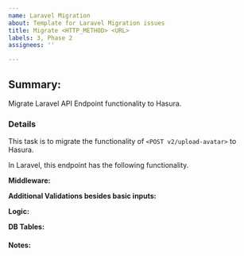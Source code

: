 ```yaml
---
name: Laravel Migration
about: Template for Laravel Migration issues
title: Migrate <HTTP_METHOD> <URL>
labels: 3, Phase 2
assignees: ''

---
```


## Summary:
Migrate <ENDPOINT NAME> Laravel API Endpoint functionality to Hasura.

### Details
This task is to migrate the functionality of `<POST v2/upload-avatar>` to Hasura.

In Laravel, this endpoint has the following functionality.

**Middleware:** <MIDDLEWARE>

**Additional Validations besides basic inputs:**
<VALIDATION>

**Logic:**
<LOGIC>

**DB Tables:**
<TABLES>

#### Notes:

